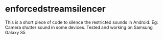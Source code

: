 # enforcedstreamsilencer
This is a short piece of code to silence the restricted sounds in Android. Eg: Camera shutter sound in some devices.
Tested and working on Samsung Galaxy S5
